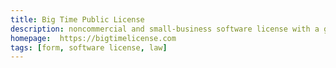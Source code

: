 ```yaml
---
title: Big Time Public License
description: noncommercial and small-business software license with a guarantee of fair paid terms for everyone else
homepage:  https://bigtimelicense.com
tags: [form, software license, law]
---
```

